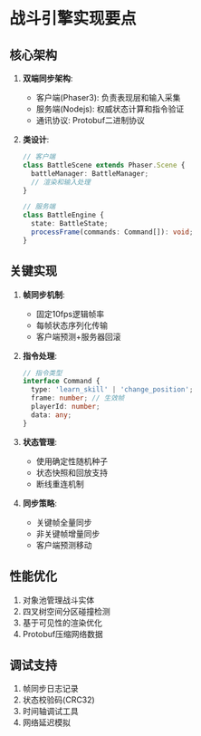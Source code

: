 # 战斗引擎实现要点

## 核心架构
1. **双端同步架构**:
   - 客户端(Phaser3): 负责表现层和输入采集
   - 服务端(Nodejs): 权威状态计算和指令验证
   - 通讯协议: Protobuf二进制协议

2. **类设计**:
   ```typescript
   // 客户端
   class BattleScene extends Phaser.Scene {
     battleManager: BattleManager;
     // 渲染和输入处理
   }

   // 服务端
   class BattleEngine {
     state: BattleState;
     processFrame(commands: Command[]): void;
   }
   ```

## 关键实现
1. **帧同步机制**:
   - 固定10fps逻辑帧率
   - 每帧状态序列化传输
   - 客户端预测+服务器回滚

2. **指令处理**:
   ```typescript
   // 指令类型
   interface Command {
     type: 'learn_skill' | 'change_position';
     frame: number; // 生效帧
     playerId: number;
     data: any;
   }
   ```

3. **状态管理**:
   - 使用确定性随机种子
   - 状态快照和回放支持
   - 断线重连机制

4. **同步策略**:
   - 关键帧全量同步
   - 非关键帧增量同步
   - 客户端预测移动

## 性能优化
1. 对象池管理战斗实体
2. 四叉树空间分区碰撞检测
3. 基于可见性的渲染优化
4. Protobuf压缩网络数据

## 调试支持
1. 帧同步日志记录
2. 状态校验码(CRC32)
3. 时间轴调试工具
4. 网络延迟模拟